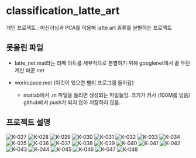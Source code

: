 # classification_latte_art
개인 프로젝트 : 머신러닝과 PCA를 이용해 latte art 종류를 분별하는 프로젝트


## 못올린 파일 
 - latte_net.mat라는 라떼 아트를 세부적으로 분별하기 위해 googlenet에서 끝 두단계만 바꾼 net
 - workspace.met (이것이 있으면 빨리 프로그램 돌아감)
 
    - matlab에서 .m 파일을 돌리면 생성되는 파일들임. 크기가 커서 (100M를 넘음) github에서 push가 되지 않아 저장하지 않음.


## 프로젝트 설명
![K-027](https://user-images.githubusercontent.com/52481037/93291880-43007700-f81f-11ea-86ff-3067b6b49497.jpg)
![K-028](https://user-images.githubusercontent.com/52481037/93291883-4431a400-f81f-11ea-9781-70029ba8a500.jpg)
![K-029](https://user-images.githubusercontent.com/52481037/93291885-44ca3a80-f81f-11ea-8297-8ca45044c17c.jpg)
![K-030](https://user-images.githubusercontent.com/52481037/93291886-44ca3a80-f81f-11ea-965c-90f5efd12eed.jpg)
![K-031](https://user-images.githubusercontent.com/52481037/93291890-4562d100-f81f-11ea-8cd4-11a1819d2074.jpg)
![K-032](https://user-images.githubusercontent.com/52481037/93291892-45fb6780-f81f-11ea-88b1-932e58c115df.jpg)
![K-033](https://user-images.githubusercontent.com/52481037/93291893-4693fe00-f81f-11ea-95bc-d987803ad4a9.jpg)
![K-034](https://user-images.githubusercontent.com/52481037/93291894-472c9480-f81f-11ea-893e-5c57843ea302.jpg)
![K-035](https://user-images.githubusercontent.com/52481037/93291896-47c52b00-f81f-11ea-9e32-feabade5e95e.jpg)
![K-036](https://user-images.githubusercontent.com/52481037/93291897-47c52b00-f81f-11ea-82ac-f1070f55bf7d.jpg)
![K-037](https://user-images.githubusercontent.com/52481037/93291901-485dc180-f81f-11ea-99c8-ff320dbfa723.jpg)
![K-038](https://user-images.githubusercontent.com/52481037/93291903-485dc180-f81f-11ea-9e2f-45849bbebf8a.jpg)
![K-039](https://user-images.githubusercontent.com/52481037/93291905-48f65800-f81f-11ea-9e74-10c119691997.jpg)
![K-040](https://user-images.githubusercontent.com/52481037/93291907-498eee80-f81f-11ea-8333-111f7eced055.jpg)
![K-041](https://user-images.githubusercontent.com/52481037/93291908-4a278500-f81f-11ea-823b-d76b3a7dee2d.jpg)
![K-042](https://user-images.githubusercontent.com/52481037/93291909-4ac01b80-f81f-11ea-8749-b6fc472b39a0.jpg)
![K-043](https://user-images.githubusercontent.com/52481037/93291911-4ac01b80-f81f-11ea-88d2-0cb058a5fe1c.jpg)
![K-044](https://user-images.githubusercontent.com/52481037/93291914-4b58b200-f81f-11ea-9d5b-7f8f7e070d31.jpg)
![K-045](https://user-images.githubusercontent.com/52481037/93291916-4bf14880-f81f-11ea-9c13-c2887f73647f.jpg)
![K-046](https://user-images.githubusercontent.com/52481037/93291918-4c89df00-f81f-11ea-9ea6-da90b81975c0.jpg)
![K-047](https://user-images.githubusercontent.com/52481037/93291920-4d227580-f81f-11ea-8451-474554ba54bf.jpg)
![K-048](https://user-images.githubusercontent.com/52481037/93291921-4dbb0c00-f81f-11ea-8958-66ad571cfcc3.jpg)
